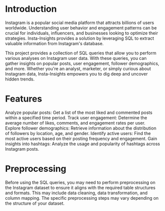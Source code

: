 
# Introduction

Instagram is a popular social media platform that attracts billions of users worldwide. Understanding user behavior and engagement patterns can be crucial for individuals, influencers, and businesses looking to optimize their strategies. Insta-Insights provides a solution by leveraging SQL to extract valuable information from Instagram's database.

This project provides a collection of SQL queries that allow you to perform various analyses on Instagram user data. With these queries, you can gather insights on popular posts, user engagement, follower demographics, and more. Whether you're an analyst, marketer, or simply curious about Instagram data, Insta-Insights empowers you to dig deep and uncover hidden trends.

# Features
Analyze popular posts: Get a list of the most liked and commented posts within a specified time period.
Track user engagement: Determine the average number of likes, comments, and engagement rates per user.
Explore follower demographics: Retrieve information about the distribution of followers by location, age, and gender.
Identify active users: Find the most active users based on their posting frequency and engagement.
Gain insights into hashtags: Analyze the usage and popularity of hashtags across Instagram posts.

# Preprocessing
Before using the SQL queries, you may need to perform preprocessing on the Instagram dataset to ensure it aligns with the required table structures and formats. This may include data cleaning, data transformation, and column mapping. The specific preprocessing steps may vary depending on the structure of your dataset.
